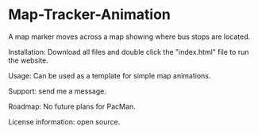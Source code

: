# Map-Tracker-Animation
A map marker moves across a map showing where bus stops are located.

Installation: Download all files and double click the "index.html" file to run the website.

Usage: Can be used as a template for simple map animations.

Support: send me a message.

Roadmap: No future plans for PacMan.

License information: open source.
